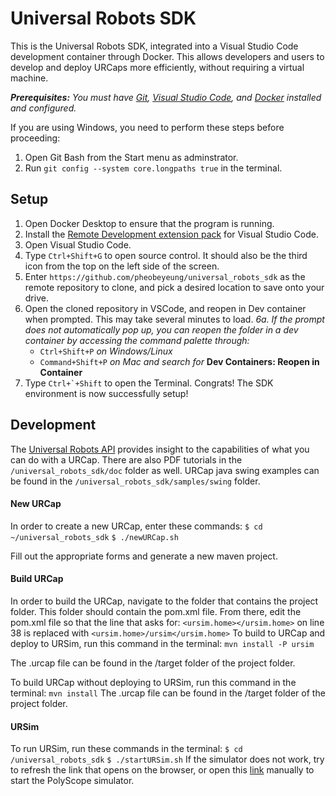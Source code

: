 # Universal Robots SDK
This is the Universal Robots SDK, integrated into a Visual Studio Code development container through Docker. This allows developers and users to develop and deploy URCaps more efficiently, without requiring a virtual machine. 

_**Prerequisites:** You must have [Git](https://git-scm.com/downloads), [Visual Studio Code](https://code.visualstudio.com/download), and [Docker](https://www.docker.com/products/docker-desktop/) installed and configured._


If you are using Windows, you need to perform these steps before proceeding:
1. Open Git Bash from the Start menu as adminstrator.
2. Run ```git config --system core.longpaths true``` in the terminal.
   

## Setup
1. Open Docker Desktop to ensure that the program is running.
2. Install the [Remote Development extension pack](https://marketplace.visualstudio.com/items?itemName=ms-vscode-remote.vscode-remote-extensionpack) for Visual Studio Code.
3. Open Visual Studio Code.
4. Type ```Ctrl+Shift+G``` to open source control. It should also be the third icon from the top on the left side of the screen.  
5. Enter ```https://github.com/pheobeyeung/universal_robots_sdk``` as the remote repository to clone, and pick a desired location to save onto your drive.
6. Open the cloned repository in VSCode, and reopen in Dev container when prompted. This may take several minutes to load. 
   _6a.  If the prompt does not automatically pop up, you can reopen the folder in a dev container by accessing the command palette through:_
    * ```Ctrl+Shift+P``` _on Windows/Linux_
    * ```Command+Shift+P``` _on Mac_
   _and search for_ **Dev Containers: Reopen in Container**
7. Type ```Ctrl+`+Shift``` to open the Terminal. Congrats! The SDK environment is now successfully setup!


## Development
The [Universal Robots API](https://www.universal-robots.com/articles/ur/urplus-resources/api-reference-docs/) provides insight to the capabilities of what you can do with a URCap. There are also PDF tutorials in the ```/universal_robots_sdk/doc``` folder as well.
URCap java swing examples can be found in the ```/universal_robots_sdk/samples/swing``` folder. 


#### New URCap
In order to create a new URCap, enter these commands:
```$ cd ~/universal_robots_sdk```
```$ ./newURCap.sh```

Fill out the appropriate forms and generate a new maven project. 

#### Build URCap
In order to build the URCap, navigate to the folder that contains the project folder. This folder should contain the pom.xml file. From there, edit the pom.xml file so that the line that asks for: 
```<ursim.home></ursim.home>``` on line 38 is replaced with 
```<ursim.home>/ursim</ursim.home>```
To build to URCap and deploy to URSim, run this command in the terminal:
```mvn install -P ursim``` 

The .urcap file can be found in the /target folder of the project folder.


To build URCap without deploying to URSim, run this command in the terminal: 
```mvn install```
The .urcap file can be found in the /target folder of the project folder.

#### URSim
To run URSim, run these commands in the terminal:
```$ cd /universal_robots_sdk```
```$ ./startURSim.sh```
If the simulator does not work, try to refresh the link that opens on the browser, or open this [link](http://localhost:6080/vnc.html?host=localhost&port=6080) manually to start the PolyScope simulator.




